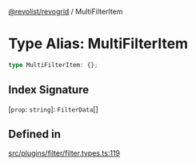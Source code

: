 [@revolist/revogrid](README.md) / MultiFilterItem

# Type Alias: MultiFilterItem

```ts
type MultiFilterItem: {};
```

## Index Signature

 \[`prop`: `string`\]: `FilterData`[]

## Defined in

[src/plugins/filter/filter.types.ts:119](https://github.com/revolist/revogrid/blob/7c04a51ec5214ac7292502c14a49e3fb70d452cb/src/plugins/filter/filter.types.ts#L119)
